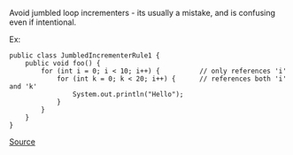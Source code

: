 Avoid jumbled loop incrementers - its usually a mistake, and is confusing even if intentional.

Ex:

    public class JumbledIncrementerRule1 {
        public void foo() {
            for (int i = 0; i < 10; i++) {			// only references 'i'
                for (int k = 0; k < 20; i++) {		// references both 'i' and 'k'
                    System.out.println("Hello");
                }
            }
        }
    }

 [Source](http://pmd.sourceforge.net/pmd-5.3.2/pmd-java/rules/java/basic.html#JumbledIncrementer)
